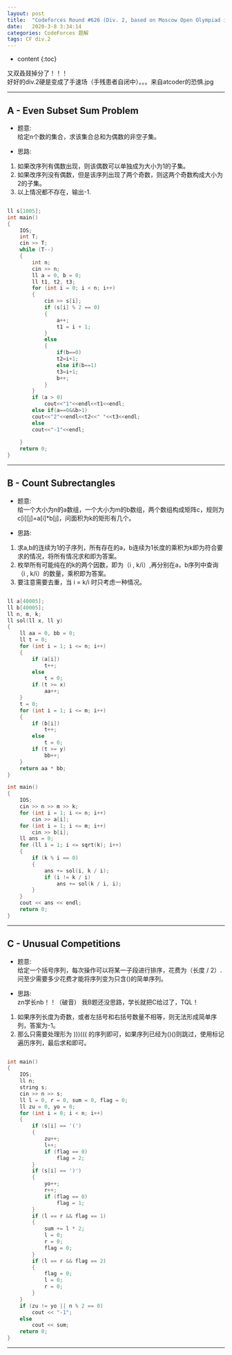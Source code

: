 ```yaml
---
layout: post
title:  "Codeforces Round #626 (Div. 2, based on Moscow Open Olympiad in Informatics) 题解"
date:   2020-3-8 3:34:14
categories: CodeForces 题解
tags: CF div.2
---
```


* content
{:toc}

又双叒叕掉分了！！！  
好好的div.2硬是变成了手速场（手残患者自闭中）。。。来自atcoder的恐惧.jpg






---

## A - Even Subset Sum Problem

* 题意:  
给定n个数的集合，求该集合总和为偶数的非空子集。

* 思路:  
1. 如果改序列有偶数出现，则该偶数可以单独成为大小为1的子集。
2. 如果改序列没有偶数，但是该序列出现了两个奇数，则这两个奇数构成大小为2的子集。
3. 以上情况都不存在，输出-1.

```c++

ll s[1005];
int main()
{
	IOS;
	int T;
	cin >> T;
	while (T--)
	{
		int n;
		cin >> n;
		ll a = 0, b = 0;
		ll t1, t2, t3;
		for (int i = 0; i < n; i++)
		{
			cin >> s[i];
			if (s[i] % 2 == 0)
			{
				a++;
				t1 = i + 1;
			}
			else
			{
				if(b==0)
				t2=i+1;
				else if(b==1)
				t3=i+1;
				b++;
			}
		}
		if (a > 0)
			cout<<"1"<<endl<<t1<<endl;
		else if(a==0&&b>1)
		cout<<"2"<<endl<<t2<<" "<<t3<<endl;
		else
		cout<<"-1"<<endl;
		
	}
	return 0;
}

```

---

## B - Count Subrectangles

* 题意:  
给一个大小为n的a数组，一个大小为m的b数组，两个数组构成矩阵c，规则为c[i][j]=a[i]*b[j]，问面积为k的矩形有几个。

* 思路:  
1. 求a,b的连续为1的子序列，所有存在的a，b连续为1长度的乘积为k即为符合要求的情况，将所有情况求和即为答案。
2. 枚举所有可能纯在的k的两个因数，即为（i , k/i）,再分别在a，b序列中查询（i , k/i）的数量，乘积即为答案。
3. 要注意需要去重，当 i = k/i 时只考虑一种情况。

```c++

ll a[40005];
ll b[40005];
ll n, m, k;
ll sol(ll x, ll y)
{
	ll aa = 0, bb = 0;
	ll t = 0;
	for (int i = 1; i <= n; i++)
	{
		if (a[i])
			t++;
		else
			t = 0;
		if (t >= x)
			aa++;
	}
	t = 0;
	for (int i = 1; i <= m; i++)
	{
		if (b[i])
			t++;
		else
			t = 0;
		if (t >= y)
			bb++;
	}
	return aa * bb;
}

int main()
{
	IOS;
	cin >> n >> m >> k;
	for (int i = 1; i <= n; i++)
		cin >> a[i];
	for (int i = 1; i <= m; i++)
		cin >> b[i];
	ll ans = 0;
	for (ll i = 1; i <= sqrt(k); i++)
	{
		if (k % i == 0)
		{
			ans += sol(i, k / i);
			if (i != k / i)
				ans += sol(k / i, i);
		}
	}
	cout << ans << endl;
	return 0;
}

```

---

## C - Unusual Competitions

* 题意:  
给定一个括号序列，每次操作可以将某一子段进行排序，花费为（长度 / 2）.问至少需要多少花费才能将序列变为只含()的简单序列。

* 思路:  
zn学长nb！！（破音） 我B题还没思路，学长就把C给过了，TQL！  
1. 如果序列长度为奇数，或者左括号和右括号数量不相等，则无法形成简单序列，答案为-1。
2. 那么只需要处理形为 )))((( 的序列即可，如果序列已经为()()则跳过，使用标记遍历序列，最后求和即可。

```c++

int main()
{
	IOS;
	ll n;
	string s;
	cin >> n >> s;
	ll l = 0, r = 0, sum = 0, flag = 0;
	ll zu = 0, yo = 0;
	for (int i = 0; i < n; i++)
	{
		if (s[i] == '(')
		{
			zu++;
			l++;
			if (flag == 0)
				flag = 2;
		}
		if (s[i] == ')')
		{
			yo++;
			r++;
			if (flag == 0)
				flag = 1;
		}
		if (l == r && flag == 1)
		{
			sum += l * 2;
			l = 0;
			r = 0;
			flag = 0;
		}
		if (l == r && flag == 2)
		{
			flag = 0;
			l = 0;
			r = 0;
		}
	}
	if (zu != yo || n % 2 == 0)
		cout << "-1";
	else
		cout << sum;
	return 0;
}

```

---
